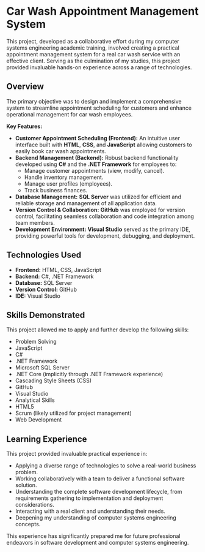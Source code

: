 # Car Wash Appointment Management System

This project, developed as a collaborative effort during my computer systems engineering academic training, involved creating a practical appointment management system for a real car wash service with an effective client. Serving as the culmination of my studies, this project provided invaluable hands-on experience across a range of technologies.

## Overview

The primary objective was to design and implement a comprehensive system to streamline appointment scheduling for customers and enhance operational management for car wash employees.

**Key Features:**

* **Customer Appointment Scheduling (Frontend):** An intuitive user interface built with **HTML**, **CSS**, and **JavaScript** allowing customers to easily book car wash appointments.
* **Backend Management (Backend):** Robust backend functionality developed using **C#** and the **.NET Framework** for employees to:
    * Manage customer appointments (view, modify, cancel).
    * Handle inventory management.
    * Manage user profiles (employees).
    * Track business finances.
* **Database Management:** **SQL Server** was utilized for efficient and reliable storage and management of all application data.
* **Version Control & Collaboration:** **GitHub** was employed for version control, facilitating seamless collaboration and code integration among team members.
* **Development Environment:** **Visual Studio** served as the primary IDE, providing powerful tools for development, debugging, and deployment.

## Technologies Used

* **Frontend:** HTML, CSS, JavaScript
* **Backend:** C#, .NET Framework
* **Database:** SQL Server
* **Version Control:** GitHub
* **IDE:** Visual Studio

## Skills Demonstrated

This project allowed me to apply and further develop the following skills:

* Problem Solving
* JavaScript
* C#
* .NET Framework
* Microsoft SQL Server
* .NET Core (implicitly through .NET Framework experience)
* Cascading Style Sheets (CSS)
* GitHub
* Visual Studio
* Analytical Skills
* HTML5
* Scrum (likely utilized for project management)
* Web Development

## Learning Experience

This project provided invaluable practical experience in:

* Applying a diverse range of technologies to solve a real-world business problem.
* Working collaboratively with a team to deliver a functional software solution.
* Understanding the complete software development lifecycle, from requirements gathering to implementation and deployment considerations.
* Interacting with a real client and understanding their needs.
* Deepening my understanding of computer systems engineering concepts.

This experience has significantly prepared me for future professional endeavors in software development and computer systems engineering.
